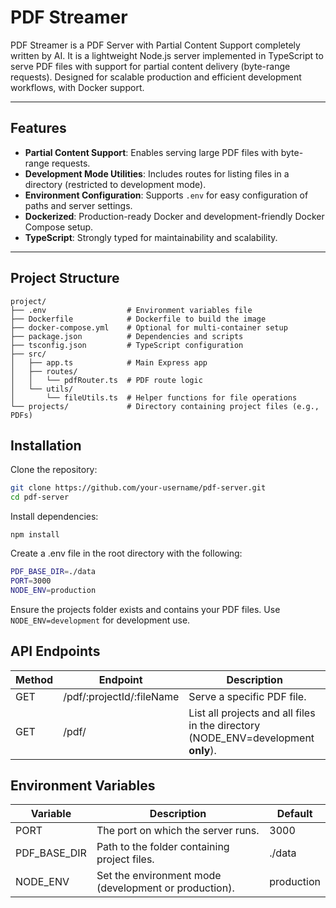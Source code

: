 # PDF Streamer

PDF Streamer is a PDF Server with Partial Content Support completely written by AI. It is a lightweight Node.js server implemented in TypeScript to serve PDF files with support for partial content delivery (byte-range requests). Designed for scalable production and efficient development workflows, with Docker support.

---

## Features

- **Partial Content Support**: Enables serving large PDF files with byte-range requests.
- **Development Mode Utilities**: Includes routes for listing files in a directory (restricted to development mode).
- **Environment Configuration**: Supports `.env` for easy configuration of paths and server settings.
- **Dockerized**: Production-ready Docker and development-friendly Docker Compose setup.
- **TypeScript**: Strongly typed for maintainability and scalability.

---

## Project Structure

```plaintext
project/
├── .env                  # Environment variables file
├── Dockerfile            # Dockerfile to build the image
├── docker-compose.yml    # Optional for multi-container setup
├── package.json          # Dependencies and scripts
├── tsconfig.json         # TypeScript configuration
├── src/
│   ├── app.ts            # Main Express app
│   ├── routes/
│   │   └── pdfRouter.ts  # PDF route logic
│   └── utils/
│       └── fileUtils.ts  # Helper functions for file operations
└── projects/             # Directory containing project files (e.g., PDFs)
```

## Installation

Clone the repository:

```bash
git clone https://github.com/your-username/pdf-server.git
cd pdf-server
```

Install dependencies:

```
npm install
```

Create a .env file in the root directory with the following:

```bash
PDF_BASE_DIR=./data
PORT=3000
NODE_ENV=production
```

Ensure the projects folder exists and contains your PDF files.
Use `NODE_ENV=development` for development use.

## API Endpoints

| Method | Endpoint                  | Description                                                                       |
| ------ | ------------------------- | --------------------------------------------------------------------------------- |
| GET    | /pdf/:projectId/:fileName | Serve a specific PDF file.                                                        |
| GET    | /pdf/                     | List all projects and all files in the directory (NODE_ENV=development **only**). |

## Environment Variables

| Variable     | Description                                           | Default    |
| ------------ | ----------------------------------------------------- | ---------- |
| PORT         | The port on which the server runs.                    | 3000       |
| PDF_BASE_DIR | Path to the folder containing project files.          | ./data     |
| NODE_ENV     | Set the environment mode (development or production). | production |
